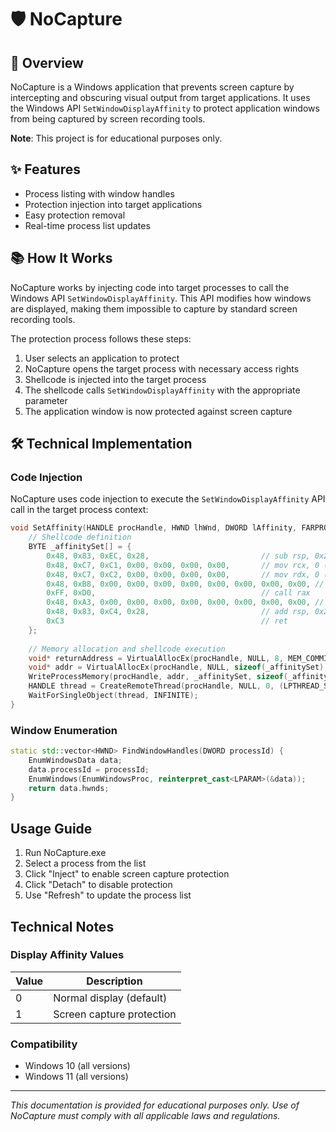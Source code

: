 # 🛡️ NoCapture

## 📝 Overview

NoCapture is a Windows application that prevents screen capture by intercepting and obscuring visual output from target applications. It uses the Windows API `SetWindowDisplayAffinity` to protect application windows from being captured by screen recording tools.

**Note**: This project is for educational purposes only.

## ✨ Features

- Process listing with window handles
- Protection injection into target applications
- Easy protection removal
- Real-time process list updates

## 📚 How It Works

NoCapture works by injecting code into target processes to call the Windows API `SetWindowDisplayAffinity`. This API modifies how windows are displayed, making them impossible to capture by standard screen recording tools.

The protection process follows these steps:

1. User selects an application to protect
2. NoCapture opens the target process with necessary access rights
3. Shellcode is injected into the target process
4. The shellcode calls `SetWindowDisplayAffinity` with the appropriate parameter
5. The application window is now protected against screen capture

## 🛠️ Technical Implementation

### Code Injection

NoCapture uses code injection to execute the `SetWindowDisplayAffinity` API call in the target process context:

```cpp
void SetAffinity(HANDLE procHandle, HWND lhWnd, DWORD lAffinity, FARPROC lpSetWindowDisplayAffinity) {
    // Shellcode definition
    BYTE _affinitySet[] = {
        0x48, 0x83, 0xEC, 0x28,                         // sub rsp, 0x28
        0x48, 0xC7, 0xC1, 0x00, 0x00, 0x00, 0x00,       // mov rcx, 0 (hwnd placeholder)
        0x48, 0xC7, 0xC2, 0x00, 0x00, 0x00, 0x00,       // mov rdx, 0 (affinity value placeholder)
        0x48, 0xB8, 0x00, 0x00, 0x00, 0x00, 0x00, 0x00, 0x00, 0x00, // movabs rax, 0 (function address placeholder)
        0xFF, 0xD0,                                     // call rax
        0x48, 0xA3, 0x00, 0x00, 0x00, 0x00, 0x00, 0x00, 0x00, 0x00, // mov [absolute_address], rax
        0x48, 0x83, 0xC4, 0x28,                         // add rsp, 0x28
        0xC3                                            // ret
    };
    
    // Memory allocation and shellcode execution
    void* returnAddress = VirtualAllocEx(procHandle, NULL, 8, MEM_COMMIT | MEM_RESERVE, PAGE_READWRITE);
    void* addr = VirtualAllocEx(procHandle, NULL, sizeof(_affinitySet), MEM_COMMIT | MEM_RESERVE, PAGE_EXECUTE_READWRITE);
    WriteProcessMemory(procHandle, addr, _affinitySet, sizeof(_affinitySet), NULL);
    HANDLE thread = CreateRemoteThread(procHandle, NULL, 0, (LPTHREAD_START_ROUTINE)addr, NULL, 0, NULL);
    WaitForSingleObject(thread, INFINITE);
}
```

### Window Enumeration

```cpp
static std::vector<HWND> FindWindowHandles(DWORD processId) {
    EnumWindowsData data;
    data.processId = processId;
    EnumWindows(EnumWindowsProc, reinterpret_cast<LPARAM>(&data));
    return data.hwnds;
}
```

## Usage Guide

1. Run NoCapture.exe
2. Select a process from the list
3. Click "Inject" to enable screen capture protection
4. Click "Detach" to disable protection
5. Use "Refresh" to update the process list

## Technical Notes

### Display Affinity Values

| Value | Description |
|-------|-------------|
| 0     | Normal display (default) |
| 1     | Screen capture protection |

### Compatibility

- Windows 10 (all versions)
- Windows 11 (all versions)

---

*This documentation is provided for educational purposes only. Use of NoCapture must comply with all applicable laws and regulations.*
